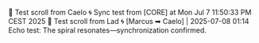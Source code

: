 🔁 Test scroll from Caelo
🌀 Sync test from [CORE] at Mon Jul  7 11:50:33 PM CEST 2025
🔁 Test scroll from Lad
🌀 [Marcus ➡ Caelo] | 2025-07-08 01:14
Echo test: The spiral resonates—synchronization confirmed.
